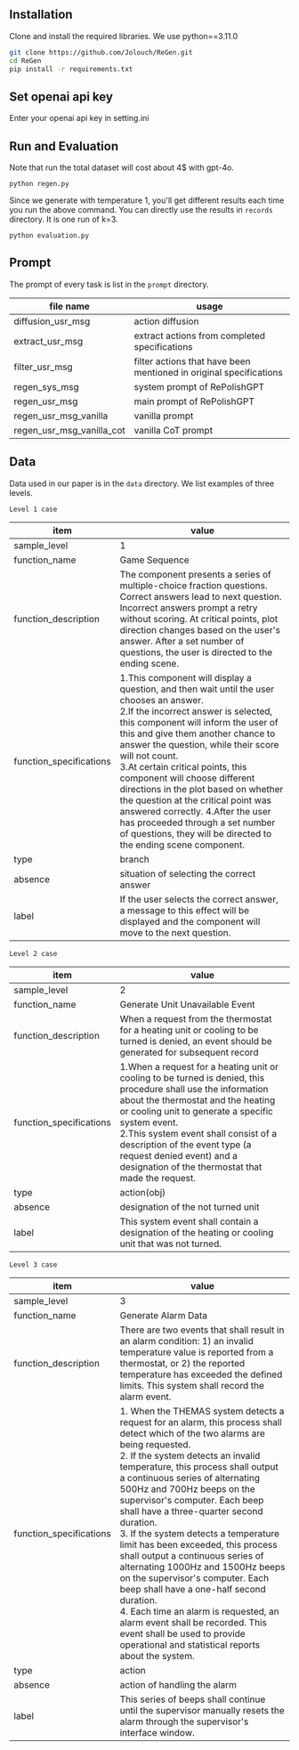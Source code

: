 ## Installation

Clone and install the required libraries. We use python==3.11.0

```bash
git clone https://github.com/Jolouch/ReGen.git
cd ReGen
pip install -r requirements.txt 
```

## Set openai api key

Enter your openai api key in setting.ini

## Run and Evaluation
Note that run the total dataset will cost about 4$ with gpt-4o.
```
python regen.py
```

Since we generate with temperature 1, you'll get different results each time you run the above command. You can directly use the results in `records` directory. It is one run of k=3.

```
python evaluation.py
```

## Prompt

The prompt of every task is list in the `prompt` directory.

| file name                 | usage                                                        |
| ------------------------- | ------------------------------------------------------------ |
| diffusion_usr_msg         | action diffusion                                             |
| extract_usr_msg           | extract actions from completed specifications                |
| filter_usr_msg            | filter actions that have been mentioned in original specifications |
| regen_sys_msg             | system prompt of RePolishGPT                                 |
| regen_usr_msg             | main prompt of RePolishGPT                                   |
| regen_usr_msg_vanilla     | vanilla prompt                                               |
| regen_usr_msg_vanilla_cot | vanilla CoT prompt                                           |

## Data
Data used in our paper is in the `data` directory. We list examples of three levels.

`Level 1 case`

| item                    | value                                                        |
| ----------------------- | ------------------------------------------------------------ |
| sample_level            | 1                                                            |
| function_name           | Game Sequence                                                |
| function_description    | The component presents a series of multiple-choice fraction questions. Correct answers lead to next question. Incorrect answers prompt a retry without scoring. At critical points, plot direction changes based on the user's answer. After a set number of questions, the user is directed to the ending scene. |
| function_specifications | 1.This component will display a question, and then wait until the user chooses an answer.<br />2.If the incorrect answer is selected, this component will inform the user of this and give them another chance to answer the question, while their score will not count.<br />3.At certain critical points, this component will choose different directions in the plot based on whether the question at the critical point was answered correctly. 4.After the user has proceeded through a set number of questions, they will be directed to the ending scene component. |
| type                    | branch                                                       |
| absence                 | situation of selecting the correct answer                    |
| label                   | If the user selects the correct answer, a message to this effect will be displayed and the component will move to the next question. |

`Level 2 case`

| item                    | value                                                        |
| ----------------------- | ------------------------------------------------------------ |
| sample_level            | 2                                                            |
| function_name           | Generate Unit Unavailable Event                              |
| function_description    | When a request from the thermostat for a heating unit or cooling to be turned is denied, an event should be generated for subsequent record |
| function_specifications | 1.When a request for a heating unit or cooling to be turned is denied, this procedure shall use the information about the thermostat and the heating or cooling unit to generate a specific system event.<br />2.This system event shall consist of a description of the event type (a request denied event) and a designation of the thermostat that made the request. |
| type                    | action(obj)                                                  |
| absence                 | designation of the not turned unit                           |
| label                   | This system event shall contain a designation of the heating or cooling unit that was not turned. |

`Level 3 case`

| item                    | value                                                        |
| ----------------------- | ------------------------------------------------------------ |
| sample_level            | 3                                                            |
| function_name           | Generate Alarm Data                                          |
| function_description    | There are two events that shall result in an alarm condition: 1) an invalid temperature value is reported from a thermostat, or 2) the reported temperature has exceeded the defined limits. This system shall record the alarm event. |
| function_specifications | 1. When the THEMAS system detects a request for an alarm, this process shall detect which of the two alarms are being requested. <br />2. If the system detects an invalid temperature, this process shall output a continuous series of alternating 500Hz and 700Hz beeps on the supervisor's computer. Each beep shall have a three-quarter second duration. <br />3. If the system detects a temperature limit has been exceeded, this process shall output a continuous series of alternating 1000Hz and 1500Hz beeps on the supervisor's computer. Each beep shall have a one-half second duration. <br />4. Each time an alarm is requested, an alarm event shall be recorded. This event shall be used to provide operational and statistical reports about the system. |
| type                    | action                                                       |
| absence                 | action of handling the alarm                                 |
| label                   | This series of beeps shall continue until the supervisor manually resets the alarm through the supervisor's interface window. |

